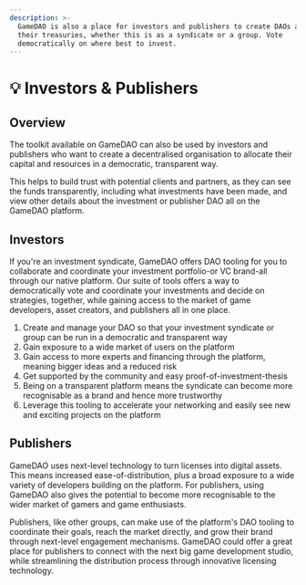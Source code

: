 ```yaml
---
description: >-
  GameDAO is also a place for investors and publishers to create DAOs and manage
  their treasuries, whether this is as a syndicate or a group. Vote
  democratically on where best to invest.
---
```


# 💡 Investors & Publishers

## Overview

The toolkit available on GameDAO can also be used by investors and publishers who want to create a decentralised organisation to allocate their capital and resources in a democratic, transparent way.&#x20;

This helps to build trust with potential clients and partners, as they can see the funds transparently, including what investments have been made, and view other details about the investment or publisher DAO all on the GameDAO platform.

## Investors

If you're an investment syndicate, GameDAO offers DAO tooling for you to collaborate and coordinate your investment portfolio-or VC brand-all through our native platform. Our suite of tools offers a way to democratically vote and coordinate your investments and decide on strategies, together, while gaining access to the market of game developers, asset creators, and publishers all in one place.

1. Create and manage your DAO so that your investment syndicate or group can be run in a democratic and transparent way&#x20;
2. Gain exposure to a wide market of users on the platform
3. Gain access to more experts and financing through the platform, meaning bigger ideas and a reduced risk&#x20;
4. Get supported by the community and easy proof-of-investment-thesis
5. Being on a transparent platform means the syndicate can become more recognisable as a brand and hence more trustworthy
6. Leverage this tooling to accelerate your networking and easily see new and exciting projects on the platform

## Publishers

GameDAO uses next-level technology to turn licenses into digital assets. This means increased ease-of-distribution, plus a broad exposure to a wide variety of developers building on the platform. For publishers, using GameDAO also gives the potential to become more recognisable to the wider market of gamers and game enthusiasts.

Publishers, like other groups, can make use of the platform's DAO tooling to coordinate their goals, reach the market directly, and grow their brand through next-level engagement mechanisms. GameDAO could offer a great place for publishers to connect with the next big game development studio, while streamlining the distribution process through innovative licensing technology.&#x20;



